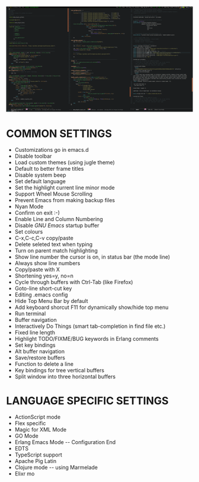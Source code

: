 
![alt text](https://raw.githubusercontent.com/tgrk/.emacs/master/emacs_layout.png)

COMMON SETTINGS
===
* Customizations go in emacs.d
* Disable toolbar
* Load custom themes (using jugle theme)
* Default to better frame titles  
* Disable system beep
* Set default language
* Set the highlight current line minor mode
* Support Wheel Mouse Scrolling
* Prevent Emacs from making backup files
* Nyan Mode
* Confirm on exit :-)
* Enable Line and Column Numbering
* Disable *GNU Emacs* startup buffer
* Set colours
* C-x,C-c,C-v copy/paste
* Delete seleted text when typing
* Turn on parent match highlighting
* Show line number the cursor is on, in status bar (the mode line)
* Always show line numbers
* Copy/paste with X
* Shortening yes=y, no=n
* Cycle through buffers with Ctrl-Tab (like Firefox)
* Goto-line short-cut key
* Editing .emacs config
* Hide Top Menu Bar by default
* Add keyboard shorcut F11 for dynamically show/hide top menu
* Run terminal
* Buffer navigation
* Interactively Do Things (smart tab-completion in find file etc.)
* Fixed line length
* Highlight TODO/FIXME/BUG keywords in Erlang comments
* Set key bindings
* Alt buffer navigation
* Save/restore buffers
* Function to delete a line
* Key bindings for tree vertical buffers
* Split window into three horizontal buffers

LANGUAGE SPECIFIC SETTINGS
===
* ActionScript mode
* Flex specific
* Magic for XML Mode
* GO Mode
* Erlang Emacs Mode -- Configuration End
* EDTS
* TypeScript support
* Apache Pig Latin
* Clojure mode -- using Marmelade
* Elixr mo

